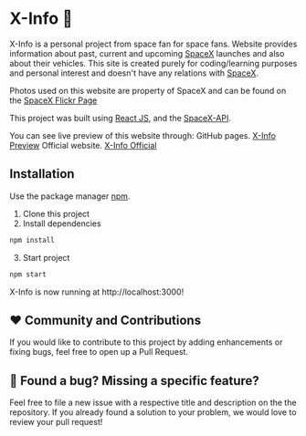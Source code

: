 
# X-Info :rocket:

X-Info is a personal project from space fan for space fans. Website provides information about past, current and upcoming [SpaceX](https://www.spacex.com/) launches and also about their vehicles. This site is created purely for coding/learning purposes and personal interest and doesn't have any relations with [SpaceX](https://www.spacex.com/).

Photos used on this website are property of SpaceX and can be found on the [SpaceX Flickr Page](https://www.flickr.com/photos/spacex/)

This project was built using [React JS](https://pl.reactjs.org/), and the [SpaceX-API](https://github.com/r-spacex/SpaceX-APIe).

You can see live preview of this website through:
GitHub pages. [X-Info Preview](https://patrykwojcieszak.github.io/X-Info/#/home)
Official website. [X-Info Official](https://x-info.eu/home)

## Installation

Use the package manager [npm](https://www.npmjs.com/).

1. Clone this project
2. Install dependencies
```bash
npm install
```

3. Start project
```bash
npm start
```

X-Info is now running at http://localhost:3000!

## :heart: Community and Contributions 
If you would like to contribute to this project by adding enhancements or fixing bugs, feel free to open up a Pull Request.

## :open_hands: Found a bug? Missing a specific feature? 
Feel free to file a new issue with a respective title and description on the the repository. If you already found a solution to your problem, we would love to review your pull request!

